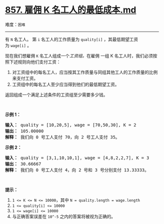 # [857. 雇佣 K 名工人的最低成本.md](https://leetcode-cn.com/problems/minimum-cost-to-hire-k-workers)

难度：`困难`

---

<p>有 <code>N</code>&nbsp;名工人。&nbsp;第&nbsp;<code>i</code>&nbsp;名工人的工作质量为&nbsp;<code>quality[i]</code>&nbsp;，其最低期望工资为&nbsp;<code>wage[i]</code>&nbsp;。</p>

<p>现在我们想雇佣&nbsp;<code>K</code>&nbsp;名工人组成一个<em>工资组。</em>在雇佣&nbsp;一组 K 名工人时，我们必须按照下述规则向他们支付工资：</p>

<ol>
	<li>对工资组中的每名工人，应当按其工作质量与同组其他工人的工作质量的比例来支付工资。</li>
	<li>工资组中的每名工人至少应当得到他们的最低期望工资。</li>
</ol>

<p>返回组成一个满足上述条件的工资组至少需要多少钱。</p>

<p>&nbsp;</p>

<ol>
</ol>

<p><strong>示例 1：</strong></p>

<pre><strong>输入： </strong>quality = [10,20,5], wage = [70,50,30], K = 2
<strong>输出： </strong>105.00000
<strong>解释：</strong> 我们向 0 号工人支付 70，向 2 号工人支付 35。</pre>

<p><strong>示例 2：</strong></p>

<pre><strong>输入： </strong>quality = [3,1,10,10,1], wage = [4,8,2,2,7], K = 3
<strong>输出： </strong>30.66667
<strong>解释： </strong>我们向 0 号工人支付 4，向 2 号和 3 号分别支付 13.33333。</pre>

<p>&nbsp;</p>

<p><strong>提示：</strong></p>

<ol>
	<li><code>1 &lt;= K &lt;= N &lt;= 10000</code>，其中&nbsp;<code>N = quality.length = wage.length</code></li>
	<li><code>1 &lt;= quality[i] &lt;= 10000</code></li>
	<li><code>1 &lt;= wage[i] &lt;= 10000</code></li>
	<li>与正确答案误差在&nbsp;<code>10^-5</code>&nbsp;之内的答案将被视为正确的。</li>
</ol>
